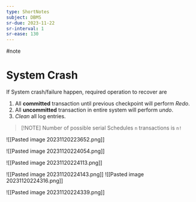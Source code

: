 ```yaml
---
type: ShortNotes
subject: DBMS
sr-due: 2023-11-22
sr-interval: 1
sr-ease: 130
---
```

#note 

# System Crash
If System crash/failure happen, required operation to recover are
1. All **committed** transaction until previous checkpoint will perform *Redo*.
2. All **uncommitted** transaction in entire system will perform *undo*.
3. *Clean* all log entries.

> [!NOTE] Number of possible serial Schedules `n`
> transactions is `n!`

![[Pasted image 20231120223652.png]]

![[Pasted image 20231120224054.png]]

![[Pasted image 20231120224113.png]]

![[Pasted image 20231120224143.png]]
![[Pasted image 20231120224316.png]]

![[Pasted image 20231120224339.png]]


